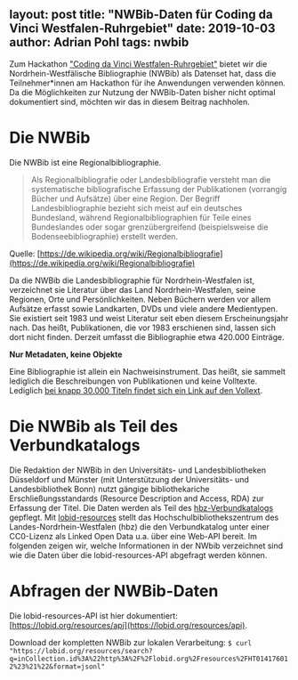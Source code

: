 layout: post
title: "NWBib-Daten für Coding da Vinci Westfalen-Ruhrgebiet"
date: 2019-10-03
author: Adrian Pohl
tags: nwbib
---

Zum Hackathon ["Coding da Vinci Westfalen-Ruhrgebiet"](https://codingdavinci.de/events/westfalen-ruhrgebiet/) bietet wir die Nordrhein-Westfälische Bibliographie (NWBib) als Datenset hat, dass die Teilnehmer*innen am Hackathon für ihe Anwendungen verwenden können. Da die Möglichkeiten zur Nutzung der NWBib-Daten bisher nicht optimal dokumentiert sind, möchten wir das in diesem Beitrag nachholen.

# Die NWBib

Die NWBib ist eine Regionalbibliographie.

> Als Regionalbibliografie oder Landesbibliografie versteht man die systematische bibliografische Erfassung der Publikationen (vorrangig Bücher und Aufsätze) über eine Region. Der Begriff Landesbibliographie bezieht sich meist auf ein deutsches Bundesland, während Regionalbibliographien für Teile eines Bundeslandes oder sogar grenzübergreifend (beispielsweise die Bodenseebibliographie) erstellt werden.

Quelle: [https://de.wikipedia.org/wiki/Regionalbibliografie](https://de.wikipedia.org/wiki/Regionalbibliografie)

Da die NWBib die Landesbibliographie für Nordrhein-Westfalen ist, verzeichnet sie Literatur über das Land Nordrhein-Westfalen, seine Regionen, Orte und Persönlichkeiten. Neben Büchern werden vor allem Aufsätze erfasst sowie Landkarten, DVDs und viele andere Medientypen. Sie existiert seit 1983 und weist Literatur seit eben diesem Erscheinungsjahr nach. Das heißt, Publikationen, die vor 1983 erschienen sind, lassen sich dort nicht finden. Derzeit umfasst die Bibliographie etwa 420.000 Einträge.

**Nur Metadaten, keine Objekte**

Eine Bibliographie ist allein ein Nachweisinstrument. Das heißt, sie sammelt lediglich die Beschreibungen von Publikationen und keine Volltexte. Lediglich [bei knapp 30.000 Titeln findet sich ein Link auf den Vollext](http://lobid.org/resources/search?q=_exists_%3AfulltextOnline+AND+inCollection.id%3A%22http%3A%2F%2Flobid.org%2Fresources%2FHT014176012%23%21%22).

# Die NWBib als Teil des Verbundkatalogs

Die Redaktion der NWBib in den Universitäts- und Landesbibliotheken Düsseldorf und Münster (mit Unterstützung der Universitäts- und Landesbibliothek Bonn) nutzt gängige bibliothekariche Erschließungsstandards (Resource Description and Access, RDA) zur Erfassung der Titel. Die Daten werden als Teil des [hbz-Verbundkatalogs](https://de.wikipedia.org/wiki/Hbz-Verbunddatenbank) gepflegt. Mit [lobid-resources](https://lobid.org/resources) stellt das Hochschulbibliothekszentrum des Landes-Nordrhein-Westfalen (hbz) die den Verbundkatalog unter einer CC0-Lizenz als Linked Open Data u.a. über eine Web-API bereit. Im folgenden zeigen wir, welche Informationen in der NWbib verzeichnet sind wie die Daten über die lobid-resources-API abgefragt werden können.

# Abfragen der NWBib-Daten

Die lobid-resources-API ist hier dokumentiert: [https://lobid.org/resources/api](https://lobid.org/resources/api).

Download der kompletten NWBib zur lokalen Verarbeitung: `$ curl "https://lobid.org/resources/search?q=inCollection.id%3A%22http%3A%2F%2Flobid.org%2Fresources%2FHT014176012%23%21%22&format=jsonl"`
